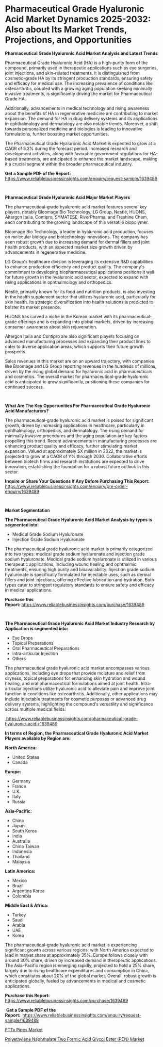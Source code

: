<p><h1>Pharmaceutical Grade Hyaluronic Acid Market Dynamics 2025-2032: Also about Its Market Trends, Projections, and Opportunities</h1></p><p><strong>Pharmaceutical Grade Hyaluronic Acid Market Analysis and Latest Trends</strong></p>
<p><p>Pharmaceutical Grade Hyaluronic Acid (HA) is a high-purity form of the compound, primarily used in therapeutic applications such as eye surgeries, joint injections, and skin-related treatments. It is distinguished from cosmetic-grade HA by its stringent production standards, ensuring safety and efficacy for medical use. The increasing prevalence of conditions like osteoarthritis, coupled with a growing aging population seeking minimally invasive treatments, is significantly driving the market for Pharmaceutical Grade HA.</p><p>Additionally, advancements in medical technology and rising awareness about the benefits of HA in regenerative medicine are contributing to market expansion. The demand for HA in drug delivery systems and its applications in ophthalmology and dermatology are also notable trends. Moreover, a shift towards personalized medicine and biologics is leading to innovative formulations, further boosting market opportunities.</p><p>The Pharmaceutical Grade Hyaluronic Acid Market is expected to grow at a CAGR of 5.3% during the forecast period. Increased research and development activities, along with favorable government regulations for HA-based treatments, are anticipated to enhance the market landscape, making it a crucial segment within the broader pharmaceutical industry.</p></p>
<p><strong>Get a Sample PDF of the Report:&nbsp;</strong> <a href="https://www.reliablebusinessinsights.com/enquiry/request-sample/1639489?utm_campaign=950&utm_medium=2&utm_source=Github&utm_content=ia&utm_term=01022025&utm_id=pharmaceutical-grade-hyaluronic-acid">https://www.reliablebusinessinsights.com/enquiry/request-sample/1639489</a></p>
<p>&nbsp;</p>
<p><strong>Pharmaceutical Grade Hyaluronic Acid Major Market Players</strong></p>
<p><p>The pharmaceutical-grade hyaluronic acid market features several key players, notably Bloomage Bio Technology, LG Group, Nestlé, HUONS, Altergon Italia, Contipro, SYMATESE, RiverPharma, and Freshine Chem, each contributing to the growing landscape of this versatile biopolymer.</p><p>Bloomage Bio Technology, a leader in hyaluronic acid production, focuses on molecular biology and biotechnology innovations. The company has seen robust growth due to increasing demand for dermal fillers and joint health products, with an expected market size growth driven by advancements in regenerative medicine.</p><p>LG Group's healthcare division is leveraging its extensive R&D capabilities to enhance production efficiency and product quality. The company's commitment to developing biopharmaceutical applications positions it well for future growth in the hyaluronic acid sector, expected to expand with rising applications in ophthalmology and orthopedics.</p><p>Nestlé, primarily known for its food and nutrition products, is also investing in the health supplement sector that utilizes hyaluronic acid, particularly for skin health. Its strategic diversification into health solutions is predicted to bolster its market presence. </p><p>HUONS has carved a niche in the Korean market with its pharmaceutical-grade offerings and is expanding into global markets, driven by increasing consumer awareness about skin rejuvenation.</p><p>Altergon Italia and Contipro are also significant players focusing on advanced manufacturing processes and expanding their product lines to cater to diverse application areas, which supports their future growth prospects.</p><p>Sales revenues in this market are on an upward trajectory, with companies like Bloomage and LG Group reporting revenues in the hundreds of millions, driven by the rising global demand for hyaluronic acid in pharmaceuticals and cosmetics. The overall market for pharmaceutical-grade hyaluronic acid is anticipated to grow significantly, positioning these companies for continued success.</p></p>
<p>&nbsp;</p>
<p><strong>What Are The Key Opportunities For Pharmaceutical Grade Hyaluronic Acid Manufacturers?</strong></p>
<p><p>The pharmaceutical-grade hyaluronic acid market is poised for significant growth, driven by increasing applications in healthcare, particularly in ophthalmology, orthopedics, and dermatology. The rising demand for minimally invasive procedures and the aging population are key factors propelling this trend. Recent advancements in manufacturing processes are enhancing product quality and efficacy, further stimulating market expansion. Valued at approximately $X million in 2022, the market is projected to grow at a CAGR of Y% through 2030. Collaborative efforts between biotech firms and research institutions are expected to drive innovation, establishing the foundation for a robust future outlook in this sector.</p></p>
<p><strong>Inquire or Share Your Questions If Any Before Purchasing This Report:</strong> <a href="https://www.reliablebusinessinsights.com/enquiry/pre-order-enquiry/1639489?utm_campaign=950&utm_medium=2&utm_source=Github&utm_content=ia&utm_term=01022025&utm_id=pharmaceutical-grade-hyaluronic-acid">https://www.reliablebusinessinsights.com/enquiry/pre-order-enquiry/1639489</a></p>
<p>&nbsp;</p>
<p><strong>Market Segmentation</strong></p>
<p><strong>The Pharmaceutical Grade Hyaluronic Acid Market Analysis by types is segmented into:</strong></p>
<p><ul><li>Medical Grade Sodium Hyaluronate</li><li>Injection Grade Sodium Hyaluronate</li></ul></p>
<p><p>The pharmaceutical grade hyaluronic acid market is primarily categorized into two types: medical grade sodium hyaluronate and injection grade sodium hyaluronate. Medical grade sodium hyaluronate is utilized in various therapeutic applications, including wound healing and ophthalmic treatments, ensuring high purity and bioavailability. Injection grade sodium hyaluronate is specifically formulated for injectable uses, such as dermal fillers and joint injections, offering effective lubrication and hydration. Both types cater to stringent regulatory standards to ensure safety and efficacy in medical applications.</p></p>
<p><strong>Purchase this Report:&nbsp;</strong><a href="https://www.reliablebusinessinsights.com/purchase/1639489?utm_campaign=950&utm_medium=2&utm_source=Github&utm_content=ia&utm_term=01022025&utm_id=pharmaceutical-grade-hyaluronic-acid">https://www.reliablebusinessinsights.com/purchase/1639489</a></p>
<p>&nbsp;</p>
<p><strong>The Pharmaceutical Grade Hyaluronic Acid Market Industry Research by Application is segmented into:</strong></p>
<p><ul><li>Eye Drops</li><li>Topical Preparations</li><li>Oral Pharmaceutical Preparations</li><li>Intra-articular Injection</li><li>Others</li></ul></p>
<p><p>The pharmaceutical grade hyaluronic acid market encompasses various applications, including eye drops that provide moisture and relief from dryness, topical preparations for enhancing skin hydration and wound healing, and oral pharmaceutical formulations aimed at joint health. Intra-articular injections utilize hyaluronic acid to alleviate pain and improve joint function in conditions like osteoarthritis. Additionally, other applications may include injectable treatments for cosmetic purposes or advanced drug delivery systems, highlighting the compound's versatility and significance across multiple medical fields.</p></p>
<p><a href="https://www.reliablebusinessinsights.com/pharmaceutical-grade-hyaluronic-acid-r1639489?utm_campaign=950&utm_medium=2&utm_source=Github&utm_content=ia&utm_term=01022025&utm_id=pharmaceutical-grade-hyaluronic-acid">&nbsp;https://www.reliablebusinessinsights.com/pharmaceutical-grade-hyaluronic-acid-r1639489</a></p>
<p><strong>In terms of Region, the Pharmaceutical Grade Hyaluronic Acid Market Players available by Region are:</strong></p>
<p>
    <p> <strong> North America: </strong>
        <ul>
            <li>United States</li>
            <li>Canada</li>
        </ul>
        </p> 
    <p> <strong> Europe: </strong>
        <ul>
            <li>Germany</li>
            <li>France</li>
            <li>U.K.</li>
            <li>Italy</li>
            <li>Russia</li>
        </ul>
        </p> 
    <p> <strong> Asia-Pacific: </strong>
        <ul>
            <li>China</li>
            <li>Japan</li>
            <li>South Korea</li>
            <li>India</li>
            <li>Australia</li>
            <li>China Taiwan</li>
            <li>Indonesia</li>
            <li>Thailand</li>
            <li>Malaysia</li>
        </ul>
        </p> 
    <p> <strong> Latin America: </strong>
        <ul>
            <li>Mexico</li>
            <li>Brazil</li>
            <li>Argentina Korea</li>
            <li>Colombia</li>
        </ul>
        </p> 
    <p> <strong> Middle East & Africa: </strong>
        <ul>
            <li>Turkey</li>
            <li>Saudi</li>
            <li>Arabia</li>
            <li>UAE</li>
            <li>Korea</li>
        </ul>
    </p>
    </p>
<p><p>The pharmaceutical-grade hyaluronic acid market is experiencing significant growth across various regions, with North America expected to lead in market share at approximately 35%. Europe follows closely with around 30% share, driven by increased demand in therapeutic applications. The Asia-Pacific region is emerging rapidly, projected to hold a 25% share, largely due to rising healthcare expenditures and consumption in China, which constitutes about 20% of the global market. Overall, robust growth is anticipated globally, fueled by advancements in medical and cosmetic applications.</p></p>
<p><strong>Purchase this Report: </strong><a href="https://www.reliablebusinessinsights.com/purchase/1639489?utm_campaign=950&utm_medium=2&utm_source=Github&utm_content=ia&utm_term=01022025&utm_id=pharmaceutical-grade-hyaluronic-acid">https://www.reliablebusinessinsights.com/purchase/1639489</a></p>
<p>&nbsp;<strong>Get a Sample PDF of the Report:&nbsp;&nbsp;</strong><a href="https://www.reliablebusinessinsights.com/enquiry/request-sample/1639489?utm_campaign=950&utm_medium=2&utm_source=Github&utm_content=ia&utm_term=01022025&utm_id=pharmaceutical-grade-hyaluronic-acid">https://www.reliablebusinessinsights.com/enquiry/request-sample/1639489</a></p>
<p><strong></strong></p>
<p><p><a href="https://github.com/yoshih12/Market-Research-Report-List-4/blob/main/fttx-pipes-market.md?utm_campaign=950&utm_medium=2&utm_source=Github&utm_content=ia&utm_term=01022025&utm_id=pharmaceutical-grade-hyaluronic-acid">FTTx Pipes Market</a></p><p><a href="https://github.com/ryanbell8967/Market-Research-Report-List-1/blob/main/polyethylene-naphthalate-two-formic-acid-glycol-ester-pen-market.md?utm_campaign=950&utm_medium=2&utm_source=Github&utm_content=ia&utm_term=01022025&utm_id=pharmaceutical-grade-hyaluronic-acid">Polyethylene Naphthalate Two Formic Acid Glycol Ester (PEN) Market</a></p></p>